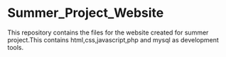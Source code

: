 # Summer_Project_Website
This repository contains the files for the website created for summer project.This contains html,css,javascript,php and mysql as development tools.
